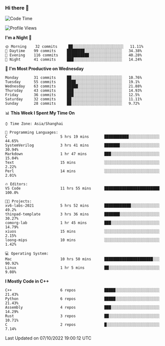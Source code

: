 ### Hi there 👋

<!--
**KarmaD7/KarmaD7** is a ✨ _special_ ✨ repository because its `README.md` (this file) appears on your GitHub profile.

Here are some ideas to get you started:

- 🔭 I’m currently working on ...
- 🌱 I’m currently learning ...
- 👯 I’m looking to collaborate on ...
- 🤔 I’m looking for help with ...
- 💬 Ask me about ...
- 📫 How to reach me: ...
- 😄 Pronouns: ...
- ⚡ Fun fact: ...
-->

<!--START_SECTION:waka-->
![Code Time](http://img.shields.io/badge/Code%20Time-22%20hrs%208%20mins-blue)

![Profile Views](http://img.shields.io/badge/Profile%20Views-49-blue)

**I'm a Night 🦉** 

```text
🌞 Morning    32 commits     ██░░░░░░░░░░░░░░░░░░░░░░░   11.11% 
🌆 Daytime    99 commits     ████████░░░░░░░░░░░░░░░░░   34.38% 
🌃 Evening    116 commits    ██████████░░░░░░░░░░░░░░░   40.28% 
🌙 Night      41 commits     ███░░░░░░░░░░░░░░░░░░░░░░   14.24%

```
📅 **I'm Most Productive on Wednesday** 

```text
Monday       31 commits     ██░░░░░░░░░░░░░░░░░░░░░░░   10.76% 
Tuesday      55 commits     ████░░░░░░░░░░░░░░░░░░░░░   19.1% 
Wednesday    63 commits     █████░░░░░░░░░░░░░░░░░░░░   21.88% 
Thursday     43 commits     ███░░░░░░░░░░░░░░░░░░░░░░   14.93% 
Friday       36 commits     ███░░░░░░░░░░░░░░░░░░░░░░   12.5% 
Saturday     32 commits     ██░░░░░░░░░░░░░░░░░░░░░░░   11.11% 
Sunday       28 commits     ██░░░░░░░░░░░░░░░░░░░░░░░   9.72%

```


📊 **This Week I Spent My Time On** 

```text
⌚︎ Time Zone: Asia/Shanghai

💬 Programming Languages: 
C                        5 hrs 19 mins       ███████████░░░░░░░░░░░░░░   44.65% 
SystemVerilog            3 hrs 41 mins       ███████░░░░░░░░░░░░░░░░░░   30.94% 
Markdown                 1 hr 47 mins        ███░░░░░░░░░░░░░░░░░░░░░░   15.04% 
Text                     15 mins             ░░░░░░░░░░░░░░░░░░░░░░░░░   2.22% 
Perl                     14 mins             ░░░░░░░░░░░░░░░░░░░░░░░░░   2.01%

🔥 Editors: 
VS Code                  11 hrs 55 mins      █████████████████████████   100.0%

🐱‍💻 Projects: 
xv6-labs-2021            5 hrs 52 mins       ████████████░░░░░░░░░░░░░   49.2% 
thinpad-template         3 hrs 36 mins       ███████░░░░░░░░░░░░░░░░░░   30.27% 
comorg-lab               1 hr 45 mins        ███░░░░░░░░░░░░░░░░░░░░░░   14.79% 
xiuos                    15 mins             ░░░░░░░░░░░░░░░░░░░░░░░░░   2.15% 
loong-mips               10 mins             ░░░░░░░░░░░░░░░░░░░░░░░░░   1.42%

💻 Operating System: 
Mac                      10 hrs 50 mins      ██████████████████████░░░   90.92% 
Linux                    1 hr 5 mins         ██░░░░░░░░░░░░░░░░░░░░░░░   9.08%

```

**I Mostly Code in C++** 

```text
C++                      6 repos             █████░░░░░░░░░░░░░░░░░░░░   21.43% 
Python                   6 repos             █████░░░░░░░░░░░░░░░░░░░░   21.43% 
Assembly                 4 repos             ███░░░░░░░░░░░░░░░░░░░░░░   14.29% 
Rust                     3 repos             ██░░░░░░░░░░░░░░░░░░░░░░░   10.71% 
C                        2 repos             █░░░░░░░░░░░░░░░░░░░░░░░░   7.14%

```



 Last Updated on 07/10/2022 19:00:12 UTC
<!--END_SECTION:waka-->
